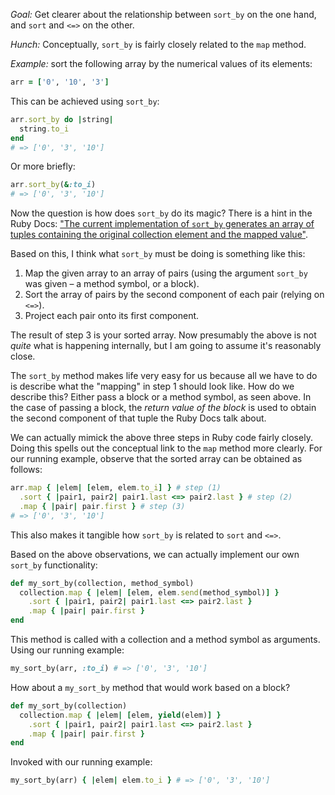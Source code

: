 *Goal:* Get clearer about the relationship between `sort_by` on the one hand, and `sort` and `<=>` on the other.

*Hunch:* Conceptually, `sort_by` is fairly closely related to the `map` method.

*Example:* sort the following array by the numerical values of its elements:

```ruby
arr = ['0', '10', '3']
```

This can be achieved using `sort_by`:

```ruby
arr.sort_by do |string|
  string.to_i
end
# => ['0', '3', '10']
```

Or more briefly:

```ruby
arr.sort_by(&:to_i)
# => ['0', '3', '10']
```

Now the question is how does `sort_by` do its magic? There is a hint in the Ruby Docs: ["The current implementation of `sort_by` generates an array of tuples containing the original collection element and the mapped value"](http://ruby-doc.org/core-2.4.1/Enumerable.html#method-i-sort_by).

Based on this, I think what `sort_by` must be doing is something like this:

1. Map the given array to an array of pairs (using the argument `sort_by` was given – a method symbol, or a block).
2. Sort the array of pairs by the second component of each pair (relying on `<=>`).
3. Project each pair onto its first component.

The result of step 3 is your sorted array. Now presumably the above is not *quite* what is happening internally, but I am going to assume it's reasonably close.

The `sort_by` method makes life very easy for us because all we have to do is describe what the "mapping" in step 1 should look like. How do we describe this? Either pass a block or a method symbol, as seen above. In the case of passing a block, the *return value of the block* is used to obtain the second component of that tuple the Ruby Docs talk about.

We can actually mimick the above three steps in Ruby code fairly closely. Doing this spells out the conceptual link to the `map` method more clearly. For our running example, observe that the sorted array can be obtained as follows:

```ruby
arr.map { |elem| [elem, elem.to_i] } # step (1)
  .sort { |pair1, pair2| pair1.last <=> pair2.last } # step (2)
  .map { |pair| pair.first } # step (3)
# => ['0', '3', '10']
```

This also makes it tangible how `sort_by` is related to `sort` and `<=>`.

Based on the above observations, we can actually implement our own `sort_by` functionality:

```ruby
def my_sort_by(collection, method_symbol)
  collection.map { |elem| [elem, elem.send(method_symbol)] }
    .sort { |pair1, pair2| pair1.last <=> pair2.last }
    .map { |pair| pair.first }
end
```

This method is called with a collection and a method symbol as arguments. Using our running example:

```ruby
my_sort_by(arr, :to_i) # => ['0', '3', '10']
```

How about a `my_sort_by` method that would work based on a block?

```ruby
def my_sort_by(collection)
  collection.map { |elem| [elem, yield(elem)] }
    .sort { |pair1, pair2| pair1.last <=> pair2.last }
    .map { |pair| pair.first }
end
```

Invoked with our running example:

```ruby
my_sort_by(arr) { |elem| elem.to_i } # => ['0', '3', '10']
```
